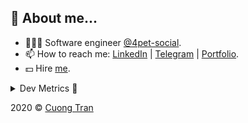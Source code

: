 ## 🦄 About me...

- 🧑🏻‍💻 Software engineer [@4pet-social](https://github.com/4pet-social).
- 📫 How to reach me: [LinkedIn](https://linkedin.com/in/103cuong) | [Telegram](https://t.me/cuong103) | [Portfolio](https://103cuong.github.io/).
- 💵 Hire [me](mailto:103cuong@gmail.com).

<details><summary>Dev Metrics 💅</summary>

<!--START_SECTION:waka-->
![Profile Views](http://img.shields.io/badge/Profile%20Views-16-blue)

![Lines of code](https://img.shields.io/badge/From%20Hello%20World%20I%27ve%20Written-16.1%20million%20lines%20of%20code-blue)

**🐱 My Github Data** 

> 🏆 2,482 Contributions in the Year 2020
 > 
> 📦 497.0 kB Used in Github's Storage 
 > 
> 💼 Opted to Hire
 > 
> 📜 154 Public Repositories
 > 
> 🔑 0 Private Repository 
 > 
**I'm a Night 🦉** 

```text
🌞 Morning    48 commits     ███░░░░░░░░░░░░░░░░░░░░░░   13.08% 
🌆 Daytime    132 commits    █████████░░░░░░░░░░░░░░░░   35.97% 
🌃 Evening    114 commits    ███████░░░░░░░░░░░░░░░░░░   31.06% 
🌙 Night      73 commits     █████░░░░░░░░░░░░░░░░░░░░   19.89%

```
📅 **I'm Most Productive on Sunday** 

```text
Monday       56 commits     ███░░░░░░░░░░░░░░░░░░░░░░   15.26% 
Tuesday      57 commits     ████░░░░░░░░░░░░░░░░░░░░░   15.53% 
Wednesday    51 commits     ███░░░░░░░░░░░░░░░░░░░░░░   13.9% 
Thursday     52 commits     ███░░░░░░░░░░░░░░░░░░░░░░   14.17% 
Friday       52 commits     ███░░░░░░░░░░░░░░░░░░░░░░   14.17% 
Saturday     40 commits     ██░░░░░░░░░░░░░░░░░░░░░░░   10.9% 
Sunday       59 commits     ████░░░░░░░░░░░░░░░░░░░░░   16.08%

```


📊 **This Week I Spent My Time On** 

```text
⌚︎ Time Zone: Asia/Ho_Chi_Minh

💬 Programming Languages: 
TypeScript               20 hrs 24 mins      █████████████░░░░░░░░░░░░   53.13% 
JSON                     6 hrs 11 mins       ████░░░░░░░░░░░░░░░░░░░░░   16.14% 
YAML                     4 hrs 21 mins       ██░░░░░░░░░░░░░░░░░░░░░░░   11.35% 
JavaScript               3 hrs 13 mins       ██░░░░░░░░░░░░░░░░░░░░░░░   8.4% 
Markdown                 1 hr 29 mins        █░░░░░░░░░░░░░░░░░░░░░░░░   3.88%

🔥 Editors: 
WebStorm                 26 hrs 7 mins       █████████████████░░░░░░░░   68.04% 
VS Code                  12 hrs 16 mins      ████████░░░░░░░░░░░░░░░░░   31.96%

```

**I Mostly Code in TypeScript** 

```text
TypeScript               52 repos            █████████████░░░░░░░░░░░░   53.06% 
Go                       18 repos            ████░░░░░░░░░░░░░░░░░░░░░   18.37% 
JavaScript               17 repos            ████░░░░░░░░░░░░░░░░░░░░░   17.35% 
Shell                    3 repos             ░░░░░░░░░░░░░░░░░░░░░░░░░   3.06% 
Dart                     2 repos             ░░░░░░░░░░░░░░░░░░░░░░░░░   2.04%

```



<!--END_SECTION:waka-->
</details>

2020 © [Cuong Tran](https://github.com/103cuong)
